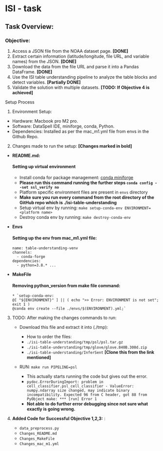# ISI - task


## Task Overview: 

### Objective:
1.	Access a JSON file from the NOAA dataset page. **[DONE]**
2.	Extract certain information (latitude/longitude, file URL, and variable names) from the JSON. **[DONE]**
3.	Download the data from the file URL and parse it into a Pandas DataFrame. **[DONE]**
4.	Use the ISI table understanding pipeline to analyze the table blocks and detect variables. **[Partially DONE]**
5.	Validate the solution with multiple datasets. **[TODO: If Objective 4 is achieved]**

Setup Process

1.	Environment Setup:
   * Hardware: Macbook pro M2 pro.
   * Software: DataSpell IDE, miniforge, conda, Python.
   * Dependencies: Installed as per the mac_m1.yml file from envs in the Github Repo.
   
2.	Changes made to run the setup: **[Changes marked in bold]**

  * **README.md:** 
      #### Setting up virtual environment
      * Install conda for package management: [conda miniforge](https://github.com/conda-forge/miniforge)
      * **Please run this command running the further steps `conda config --set ssl_verify no`**
      * Platform specific environment files are present in `envs` directory
      * **Make sure you run every command from the root directory of the GitHub repo which is ./isi-table-understanding**
      * Setup virtual env by running: `make setup-conda-env ENVIRONMENT=<platform name>`
      * Destroy conda env by running: `make destroy-conda-env`
        
  * **Envs**
    #### Setting up the env from mac_m1.yml file:
        name: table-understanding-venv
        channels:
          - conda-forge
        dependencies:
          - python=3.8.* ...
  * **MakeFile**
      #### Removing python_version from make file command:
        * `setup-conda-env:
    	@[ "${ENVIRONMENT}" ] || ( echo ">> Error: ENVIRONMENT is not set"; exit 1 )
    	@conda env create --file ./envs/$(ENVIRONMENT).yml;`
    
3. TODO: After making the changes commands to run:
   * Download this file and extract it into (./tmp):
     *  How to order the files:
       * `./isi-table-understanding/tmp/psl/psl.tar.gz`
       * `./isi-table-understanding/tmp/glove/glove.840B.300d.zip`
       * `./isi-table-understanding/InferSent` **[Clone this from the link mentioned]**

   * RUN: `make run PIPELINE=psl`
     *   This actually starts running the code but gives out the error.
       * `pydoc.ErrorDuringImport: problem in cell_classifier.psl_cell_classifier - ValueError: numpy.ndarray size changed, may indicate binary incompatibility. Expected 96 from C header, got 88 from PyObject
make: *** [run] Error 1`
       * **Not able to do further error debugging since not sure what exactly is going wrong.**

4.   **Added Code for Successful Objective 1,2,3:** :
     * `data_preprocess.py`
     * `Changes_README.md`
     * `Changes_MakeFile`
     * `Changes_mac_m1.yml`
 
 
